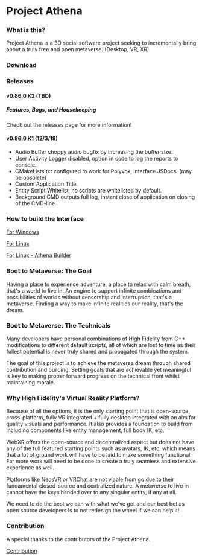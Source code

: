 # Project Athena 

### What is this?

Project Athena is a 3D social software project seeking to incrementally bring about a truly free and open metaverse. (Desktop, VR, XR)

### [Download](https://projectathena.io/download-athena/)

### Releases

#### v0.86.0 K2 (TBD)

##### Features, Bugs, and Housekeeping
Check out the releases page for more information!

#### v0.86.0 K1 (12/3/19)

* Audio Buffer choppy audio bugfix by increasing the buffer size.
* User Activity Logger disabled, option in code to log the reports to console.
* CMakeLists.txt configured to work for Polyvox, Interface JSDocs. (may be obsolete)
* Custom Application Title.
* Entity Script Whitelist, no scripts are whitelisted by default.
* Background CMD outputs full log, instant close of application on closing of the CMD-line.

### How to build the Interface

[For Windows](https://github.com/kasenvr/project-athena/blob/kasen/core/BUILD_WIN.md)

[For Linux](https://github.com/kasenvr/project-athena/blob/kasen/core/BUILD_LINUX.md)

[For Linux - Athena Builder](https://github.com/daleglass/athena-builder)

### Boot to Metaverse: The Goal

Having a place to experience adventure, a place to relax with calm breath, that's a world to live in. An engine to support infinite combinations and possibilities of worlds without censorship and interruption, that's a metaverse. Finding a way to make infinite realities our reality, that's the dream.

### Boot to Metaverse: The Technicals

Many developers have personal combinations of High Fidelity from C++ modifications to different default scripts, all of which are lost to time as their fullest potential is never truly shared and propagated through the system.

The goal of this project is to achieve the metaverse dream through shared contribution and building. Setting goals that are achievable yet meaningful is key to making proper forward progress on the technical front whilst maintaining morale.

### Why High Fidelity's Virtual Reality Platform?

Because of all the options, it is the only starting point that is open-source, cross-platform, fully VR integrated + fully desktop integrated with an aim for quality visuals and performance. It also provides a foundation to build from including components like entity management, full body IK, etc.

WebXR offers the open-source and decentralized aspect but does not have any of the full featured starting points such as avatars, IK, etc. which means that a lot of ground work will have to be laid to make something functional. Far more work will need to be done to create a truly seamless and extensive experience as well.

Platforms like NeosVR or VRChat are not viable from go due to their fundamental closed-source and centralized nature. A metaverse to live in cannot have the keys handed over to any singular entity, if any at all.

We need to do the best we can with what we've got and our best bet as open source developers is to not redesign the wheel if we can help it!

### Contribution

A special thanks to the contributors of the Project Athena.

[Contribution](CONTRIBUTING.md)
